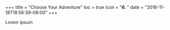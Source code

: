 +++
title = "Choose Your Adventure"
toc = true
icon = "<b>6. </b>"
date = "2016-11-18T18:56:39-08:00"
+++

Lorem Ipsum

